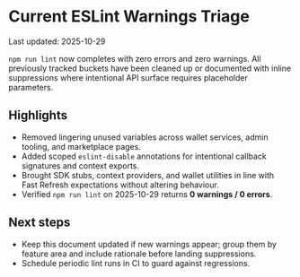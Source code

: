 # Current ESLint Warnings Triage

Last updated: 2025-10-29

`npm run lint` now completes with zero errors and zero warnings. All previously tracked buckets have been cleaned up or documented with inline suppressions where intentional API surface requires placeholder parameters.

## Highlights

- Removed lingering unused variables across wallet services, admin tooling, and marketplace pages.
- Added scoped `eslint-disable` annotations for intentional callback signatures and context exports.
- Brought SDK stubs, context providers, and wallet utilities in line with Fast Refresh expectations without altering behaviour.
- Verified `npm run lint` on 2025-10-29 returns **0 warnings / 0 errors**.

## Next steps

- Keep this document updated if new warnings appear; group them by feature area and include rationale before landing suppressions.
- Schedule periodic lint runs in CI to guard against regressions.
